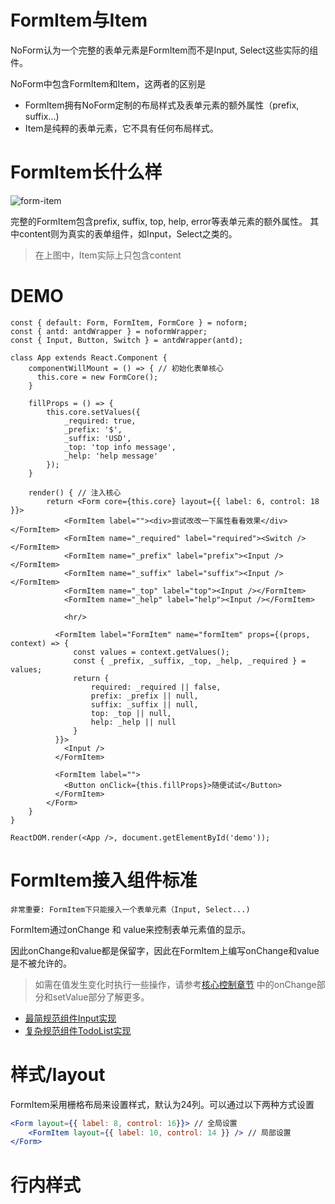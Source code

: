 # FormItem与Item

NoForm认为一个完整的表单元素是FormItem而不是Input, Select这些实际的组件。

NoForm中包含FormItem和Item，这两者的区别是

* FormItem拥有NoForm定制的布局样式及表单元素的额外属性（prefix, suffix...)
* Item是纯粹的表单元素，它不具有任何布局样式。

# FormItem长什么样

![form-item](https://img.alicdn.com/tfs/TB1a1PWs_tYBeNjy1XdXXXXyVXa-567-158.png)

完整的FormItem包含prefix, suffix, top, help, error等表单元素的额外属性。
其中content则为真实的表单组件，如Input，Select之类的。

> 在上图中，Item实际上只包含content

# DEMO

```onlydemo
const { default: Form, FormItem, FormCore } = noform;
const { antd: antdWrapper } = noformWrapper;
const { Input, Button, Switch } = antdWrapper(antd);

class App extends React.Component {
    componentWillMount = () => { // 初始化表单核心
      this.core = new FormCore();
    }

    fillProps = () => {
        this.core.setValues({
            _required: true,
            _prefix: '$',
            _suffix: 'USD',
            _top: 'top info message',
            _help: 'help message'
        });
    }

    render() { // 注入核心        
        return <Form core={this.core} layout={{ label: 6, control: 18 }}>
            <FormItem label=""><div>尝试改改一下属性看看效果</div></FormItem>
            <FormItem name="_required" label="required"><Switch /></FormItem>
            <FormItem name="_prefix" label="prefix"><Input /></FormItem>
            <FormItem name="_suffix" label="suffix"><Input /></FormItem>
            <FormItem name="_top" label="top"><Input /></FormItem>
            <FormItem name="_help" label="help"><Input /></FormItem>

            <hr/>

          <FormItem label="FormItem" name="formItem" props={(props, context) => {
              const values = context.getValues();
              const { _prefix, _suffix, _top, _help, _required } = values;
              return {
                  required: _required || false,
                  prefix: _prefix || null,
                  suffix: _suffix || null,
                  top: _top || null,
                  help: _help || null
              }
          }}>
            <Input />
          </FormItem>

          <FormItem label="">
            <Button onClick={this.fillProps}>随便试试</Button>
          </FormItem>
        </Form>
    }
}

ReactDOM.render(<App />, document.getElementById('demo'));
```

# FormItem接入组件标准

`非常重要: FormItem下只能接入一个表单元素（Input, Select...)`

FormItem通过onChange 和 value来控制表单元素值的显示。

因此onChange和value都是保留字，因此在FormItem上编写onChange和value是不被允许的。

> 如需在值发生变化时执行一些操作，请参考[核心控制章节](/docs?md=basic/core) 中的onChange部分和setValue部分了解更多。

* [最简规范组件Input实现](#)
* [复杂规范组件TodoList实现](#)

# 样式/layout

FormItem采用栅格布局来设置样式，默认为24列。可以通过以下两种方式设置

```jsx
<Form layout={{ label: 8, control: 16}}> // 全局设置
    <FormItem layout={{ label: 10, control: 14 }} /> // 局部设置
</Form>

```

# 行内样式

